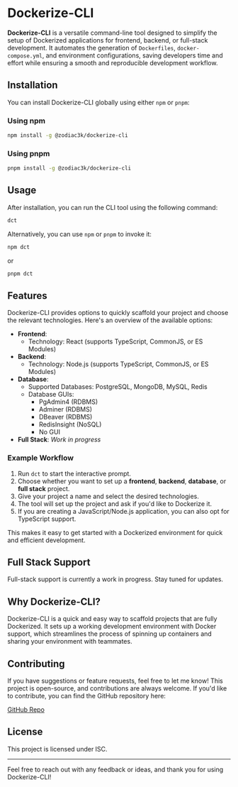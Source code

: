 # Dockerize-CLI

**Dockerize-CLI** is a versatile command-line tool designed to simplify the setup of Dockerized applications for frontend, backend, or full-stack development. It automates the generation of `Dockerfiles`, `docker-compose.yml`, and environment configurations, saving developers time and effort while ensuring a smooth and reproducible development workflow.

## Installation

You can install Dockerize-CLI globally using either `npm` or `pnpm`:

### Using npm
```bash
npm install -g @zodiac3k/dockerize-cli
```

### Using pnpm
```bash
pnpm install -g @zodiac3k/dockerize-cli
```

## Usage

After installation, you can run the CLI tool using the following command:

```bash
dct
```

Alternatively, you can use `npm` or `pnpm` to invoke it:

```bash
npm dct
```

or

```bash
pnpm dct
```

## Features

Dockerize-CLI provides options to quickly scaffold your project and choose the relevant technologies. Here's an overview of the available options:

- **Frontend**: 
    - Technology: React (supports TypeScript, CommonJS, or ES Modules)
- **Backend**: 
    - Technology: Node.js (supports TypeScript, CommonJS, or ES Modules)
- **Database**:
    - Supported Databases: PostgreSQL, MongoDB, MySQL, Redis
    - Database GUIs:
        - PgAdmin4 (RDBMS)
        - Adminer (RDBMS)
        - DBeaver (RDBMS)
        - RedisInsight (NoSQL)
        - No GUI
- **Full Stack**: *Work in progress*

### Example Workflow

1. Run `dct` to start the interactive prompt.
2. Choose whether you want to set up a **frontend**, **backend**, **database**, or **full stack** project.
3. Give your project a name and select the desired technologies.
4. The tool will set up the project and ask if you'd like to Dockerize it.
5. If you are creating a JavaScript/Node.js application, you can also opt for TypeScript support.

This makes it easy to get started with a Dockerized environment for quick and efficient development.

## Full Stack Support

Full-stack support is currently a work in progress. Stay tuned for updates.

## Why Dockerize-CLI?

Dockerize-CLI is a quick and easy way to scaffold projects that are fully Dockerized. It sets up a working development environment with Docker support, which streamlines the process of spinning up containers and sharing your environment with teammates.

## Contributing

If you have suggestions or feature requests, feel free to let me know! This project is open-source, and contributions are always welcome. If you'd like to contribute, you can find the GitHub repository here:

[GitHub Repo](#[Dockerize-CLI](https://github.com/ZODIAC3K/Dockerize-CLI.git))

## License

This project is licensed under ISC.

---

Feel free to reach out with any feedback or ideas, and thank you for using Dockerize-CLI!